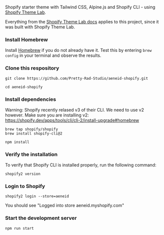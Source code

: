 Shopify starter theme with Tailwind CSS, Alpine.js and Shopify CLI - using [Shopify Theme Lab](https://github.com/uicrooks/shopify-theme-lab).

Everything from the [Shopify Theme Lab docs](https://uicrooks.github.io/shopify-theme-lab-docs) applies to this project, since it was built with Shopify Theme Lab.


### Install Homebrew 

Install [Homebrew](https://brew.sh/) if you do not already have it. Test this by entering `brew config` in your terminal and observe the results. 


### Clone this respository

```
git clone https://github.com/Pretty-Rad-Studio/aeneid-shopify.git

cd aeneid-shopify
```


### Install dependencies

Warning: Shopify recently relased v3 of their CLI. We need to use v2 however. Make sure you are installing v2: https://shopify.dev/apps/tools/cli/cli-2/install-upgrade#homebrew

```
brew tap shopify/shopify
brew install shopify-cli@2

npm install 
```


### Verify the installation

To verify that Shopify CLI is installed properly, run the following command:

```
shopify2 version
```

### Login to Shopify

```
shopify2 login --store=aeneid
```

You should see "Logged into store aeneid.myshopify.com"


### Start the development server

```
npm run start
```